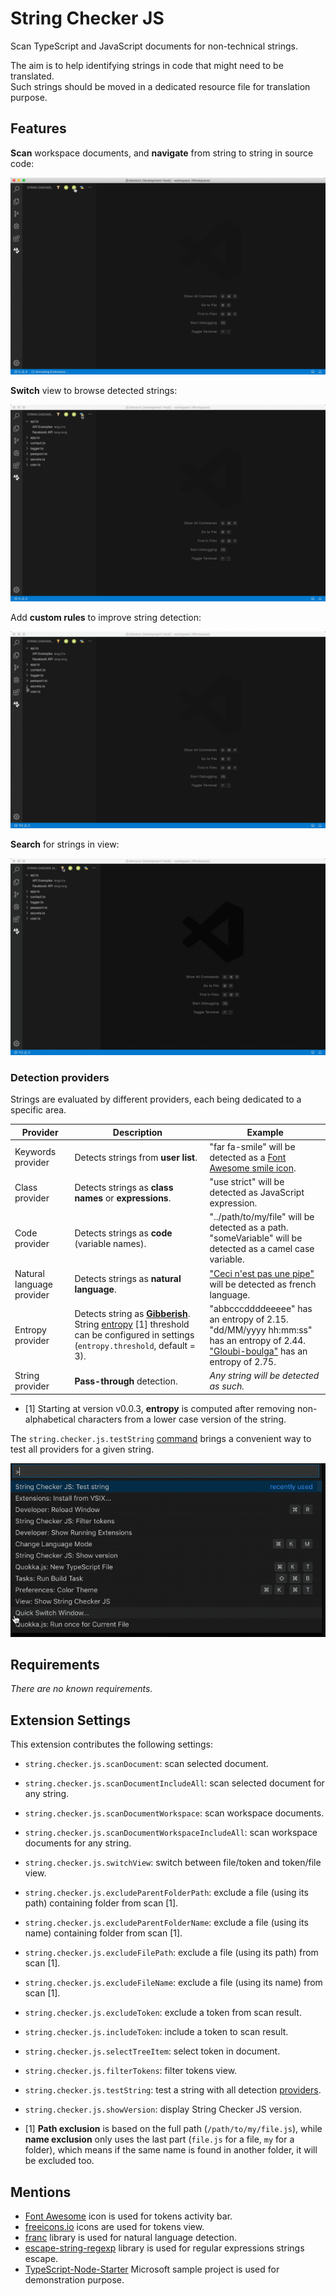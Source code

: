 # String Checker JS

Scan TypeScript and JavaScript documents for non-technical strings.

The aim is to help identifying strings in code that might need to be translated.  
Such strings should be moved in a dedicated resource file for translation purpose.

## Features

**Scan** workspace documents, and **navigate** from string to string in source code:

![demo-scan-workspace](https://raw.githubusercontent.com/michelcaradec/string-checker-js/master/readme_assets/demo-scan-workspace.gif)

**Switch** view to browse detected strings:

![demo-switch-view](https://raw.githubusercontent.com/michelcaradec/string-checker-js/master/readme_assets/demo-switch-view.gif)

Add **custom rules** to improve string detection:

![demo-exclude-token](https://raw.githubusercontent.com/michelcaradec/string-checker-js/master/readme_assets/demo-exclude-token.gif)

**Search** for strings in view:

![demo-filter](https://raw.githubusercontent.com/michelcaradec/string-checker-js/master/readme_assets/demo-filter.gif)

### Detection providers

Strings are evaluated by different providers, each being dedicated to a specific area.

| Provider | Description | Example |
|---|---|---|
| Keywords provider | Detects strings from **user list**. | "far fa-smile" will be detected as a [Font Awesome smile icon](https://fontawesome.com/icons/smile?style=regular). |
| Class provider | Detects strings as **class names** or **expressions**. | "use strict" will be detected as JavaScript expression. |
| Code provider | Detects strings as **code** (variable names). | "../path/to/my/file" will be detected as a path.<br>"someVariable" will be detected as a camel case variable. |
| Natural language provider | Detects strings as **natural language**. | ["Ceci n'est pas une pipe"](https://en.wikipedia.org/wiki/Ren%C3%A9_Magritte) will be detected as french language. |
| Entropy provider | Detects string as **[Gibberish](https://en.wikipedia.org/wiki/Gibberish)**.<br>String [entropy](https://en.wikipedia.org/wiki/Entropy_(information_theory)) [1] threshold can be configured in settings (`entropy.threshold`, default = 3). | "abbcccddddeeeee" has an entropy of 2.15.<br>"dd/MM/yyyy hh:mm:ss" has an entropy of 2.44.<br>["Gloubi-boulga"](https://fr.wikipedia.org/wiki/Gloubi-boulga) has an entropy of 2.75. |
| String provider | **Pass-through** detection. | *Any string will be detected as such.* |

- [1] Starting at version v0.0.3, **entropy** is computed after removing non-alphabetical characters from a lower case version of the string.

The `string.checker.js.testString` [command](#extension-settings) brings a convenient way to test all providers for a given string.

![demo-test-string](https://raw.githubusercontent.com/michelcaradec/string-checker-js/master/readme_assets/demo-test-string.gif)

## Requirements

*There are no known requirements.*

## Extension Settings

This extension contributes the following settings:

- `string.checker.js.scanDocument`: scan selected document.
- `string.checker.js.scanDocumentIncludeAll`: scan selected document for any string.
- `string.checker.js.scanDocumentWorkspace`: scan workspace documents.
- `string.checker.js.scanDocumentWorkspaceIncludeAll`: scan workspace documents for any string.
- `string.checker.js.switchView`: switch between file/token and token/file view.
- `string.checker.js.excludeParentFolderPath`: exclude a file (using its path) containing folder from scan [1].
- `string.checker.js.excludeParentFolderName`: exclude a file (using its name) containing folder from scan [1].
- `string.checker.js.excludeFilePath`: exclude a file (using its path) from scan [1].
- `string.checker.js.excludeFileName`: exclude a file (using its name) from scan [1].
- `string.checker.js.excludeToken`: exclude a token from scan result.
- `string.checker.js.includeToken`: include a token to scan result.
- `string.checker.js.selectTreeItem`: select token in document.
- `string.checker.js.filterTokens`: filter tokens view.
- `string.checker.js.testString`: test a string with all detection [providers](#detection-providers).
- `string.checker.js.showVersion`: display String Checker JS version.

- [1] **Path exclusion** is based on the full path (`/path/to/my/file.js`), while **name exclusion** only uses the last part (`file.js` for a file, `my` for a folder), which means if the same name is found in another folder, it will be excluded too.

## Mentions

- [Font Awesome](https://fontawesome.com/icons/) icon is used for tokens activity bar.
- [freeicons.io](https://www.freeicons.io/) icons are used for tokens view.
- [franc](https://github.com/wooorm/franc) library is used for natural language detection.
- [escape-string-regexp](https://github.com/sindresorhus/escape-string-regexp) library is used for regular expressions strings escape.
- [TypeScript-Node-Starter](https://github.com/Microsoft/TypeScript-Node-Starter) Microsoft sample project is used for demonstration purpose.
